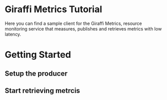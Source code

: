 # Giraffi Metrics Tutorial

Here you can find a sample client for the Giraffi Metrics, resource monitoring service that measures, publishes and retrieves metrics with low latency.

# Getting Started

## Setup the producer

## Start retrieving metrcis

